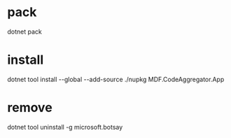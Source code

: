 # pack
dotnet pack

# install
dotnet tool install --global --add-source ./nupkg MDF.CodeAggregator.App

# remove
dotnet tool uninstall -g microsoft.botsay
